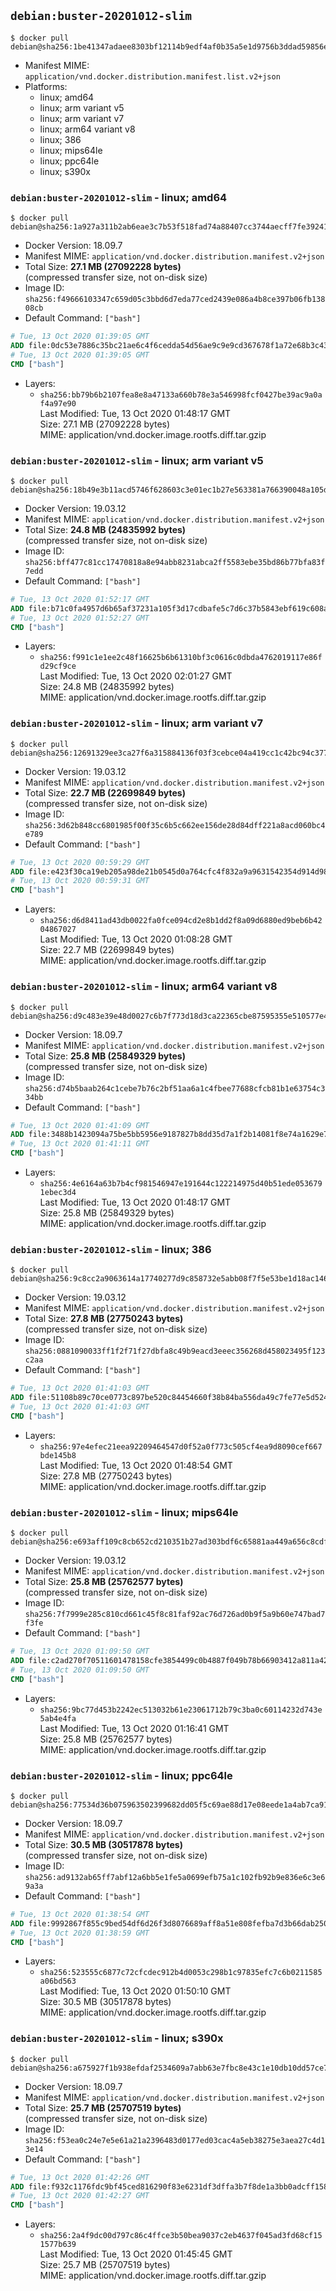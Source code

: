 ## `debian:buster-20201012-slim`

```console
$ docker pull debian@sha256:1be41347adaee8303bf12114b9edf4af0b35a5e1d9756b3ddad59856eaa31ea7
```

-	Manifest MIME: `application/vnd.docker.distribution.manifest.list.v2+json`
-	Platforms:
	-	linux; amd64
	-	linux; arm variant v5
	-	linux; arm variant v7
	-	linux; arm64 variant v8
	-	linux; 386
	-	linux; mips64le
	-	linux; ppc64le
	-	linux; s390x

### `debian:buster-20201012-slim` - linux; amd64

```console
$ docker pull debian@sha256:1a927a311b2ab6eae3c7b53f518fad74a88407cc3744aecff7fe39241fde0376
```

-	Docker Version: 18.09.7
-	Manifest MIME: `application/vnd.docker.distribution.manifest.v2+json`
-	Total Size: **27.1 MB (27092228 bytes)**  
	(compressed transfer size, not on-disk size)
-	Image ID: `sha256:f49666103347c659d05c3bbd6d7eda77ced2439e086a4b8ce397b06fb13808cb`
-	Default Command: `["bash"]`

```dockerfile
# Tue, 13 Oct 2020 01:39:05 GMT
ADD file:0dc53e7886c35bc21ae6c4f6cedda54d56ae9c9e9cd367678f1a72e68b3c43d4 in / 
# Tue, 13 Oct 2020 01:39:05 GMT
CMD ["bash"]
```

-	Layers:
	-	`sha256:bb79b6b2107fea8e8a47133a660b78e3a546998fcf0427be39ac9a0af4a97e90`  
		Last Modified: Tue, 13 Oct 2020 01:48:17 GMT  
		Size: 27.1 MB (27092228 bytes)  
		MIME: application/vnd.docker.image.rootfs.diff.tar.gzip

### `debian:buster-20201012-slim` - linux; arm variant v5

```console
$ docker pull debian@sha256:18b49e3b11acd5746f628603c3e01ec1b27e563381a766390048a105dfba0b6c
```

-	Docker Version: 19.03.12
-	Manifest MIME: `application/vnd.docker.distribution.manifest.v2+json`
-	Total Size: **24.8 MB (24835992 bytes)**  
	(compressed transfer size, not on-disk size)
-	Image ID: `sha256:bff477c81cc17470818a8e94abb8231abca2ff5583ebe35bd86b77bfa83f7edd`
-	Default Command: `["bash"]`

```dockerfile
# Tue, 13 Oct 2020 01:52:17 GMT
ADD file:b71c0fa4957d6b65af37231a105f3d17cdbafe5c7d6c37b5843ebf619c608aaa in / 
# Tue, 13 Oct 2020 01:52:27 GMT
CMD ["bash"]
```

-	Layers:
	-	`sha256:f991c1e1ee2c48f16625b6b61310bf3c0616c0dbda4762019117e86fd29cf9ce`  
		Last Modified: Tue, 13 Oct 2020 02:01:27 GMT  
		Size: 24.8 MB (24835992 bytes)  
		MIME: application/vnd.docker.image.rootfs.diff.tar.gzip

### `debian:buster-20201012-slim` - linux; arm variant v7

```console
$ docker pull debian@sha256:12691329ee3ca27f6a315884136f03f3cebce04a419cc1c42bc94c37761fe3e9
```

-	Docker Version: 19.03.12
-	Manifest MIME: `application/vnd.docker.distribution.manifest.v2+json`
-	Total Size: **22.7 MB (22699849 bytes)**  
	(compressed transfer size, not on-disk size)
-	Image ID: `sha256:3d62b848cc6801985f00f35c6b5c662ee156de28d84dff221a8acd060bc4e789`
-	Default Command: `["bash"]`

```dockerfile
# Tue, 13 Oct 2020 00:59:29 GMT
ADD file:e423f30ca19eb205a98de21b0545d0a764cfc4f832a9a9631542354d914d98d9 in / 
# Tue, 13 Oct 2020 00:59:31 GMT
CMD ["bash"]
```

-	Layers:
	-	`sha256:d6d8411ad43db0022fa0fce094cd2e8b1dd2f8a09d6880ed9beb6b4204867027`  
		Last Modified: Tue, 13 Oct 2020 01:08:28 GMT  
		Size: 22.7 MB (22699849 bytes)  
		MIME: application/vnd.docker.image.rootfs.diff.tar.gzip

### `debian:buster-20201012-slim` - linux; arm64 variant v8

```console
$ docker pull debian@sha256:d9c483e39e48d0027c6b7f773d18d3ca22365cbe87595355e510577e47808bb6
```

-	Docker Version: 18.09.7
-	Manifest MIME: `application/vnd.docker.distribution.manifest.v2+json`
-	Total Size: **25.8 MB (25849329 bytes)**  
	(compressed transfer size, not on-disk size)
-	Image ID: `sha256:d74b5baab264c1cebe7b76c2bf51aa6a1c4fbee77688cfcb81b1e63754c334bb`
-	Default Command: `["bash"]`

```dockerfile
# Tue, 13 Oct 2020 01:41:09 GMT
ADD file:3488b1423094a75be5bb5956e9187827b8dd35d7a1f2b14081f8e74a1629e7d0 in / 
# Tue, 13 Oct 2020 01:41:11 GMT
CMD ["bash"]
```

-	Layers:
	-	`sha256:4e6164a63b7b4cf981546947e191644c122214975d40b51ede0536791ebec3d4`  
		Last Modified: Tue, 13 Oct 2020 01:48:17 GMT  
		Size: 25.8 MB (25849329 bytes)  
		MIME: application/vnd.docker.image.rootfs.diff.tar.gzip

### `debian:buster-20201012-slim` - linux; 386

```console
$ docker pull debian@sha256:9c8cc2a9063614a17740277d9c858732e5abb08f7f5e53be1d18ac14679194e5
```

-	Docker Version: 19.03.12
-	Manifest MIME: `application/vnd.docker.distribution.manifest.v2+json`
-	Total Size: **27.8 MB (27750243 bytes)**  
	(compressed transfer size, not on-disk size)
-	Image ID: `sha256:0881090033ff1f2f71f27dbfa8c49b9eacd3eeec356268d458023495f123c2aa`
-	Default Command: `["bash"]`

```dockerfile
# Tue, 13 Oct 2020 01:41:03 GMT
ADD file:51108b89c70ce0773c897be520c84454660f38b84ba556da49c7fe77e5d52416 in / 
# Tue, 13 Oct 2020 01:41:03 GMT
CMD ["bash"]
```

-	Layers:
	-	`sha256:97e4efec21eea92209464547d0f52a0f773c505cf4ea9d8090cef667bde145b8`  
		Last Modified: Tue, 13 Oct 2020 01:48:54 GMT  
		Size: 27.8 MB (27750243 bytes)  
		MIME: application/vnd.docker.image.rootfs.diff.tar.gzip

### `debian:buster-20201012-slim` - linux; mips64le

```console
$ docker pull debian@sha256:e693aff109c8cb652cd210351b27ad303bdf6c65881aa449a656c8cdf6b6c0bf
```

-	Docker Version: 19.03.12
-	Manifest MIME: `application/vnd.docker.distribution.manifest.v2+json`
-	Total Size: **25.8 MB (25762577 bytes)**  
	(compressed transfer size, not on-disk size)
-	Image ID: `sha256:7f7999e285c810cd661c45f8c81faf92ac76d726ad0b9f5a9b60e747bad7f3fe`
-	Default Command: `["bash"]`

```dockerfile
# Tue, 13 Oct 2020 01:09:50 GMT
ADD file:c2ad270f70511601478158cfe3854499c0b4887f049b78b66903412a811a428a in / 
# Tue, 13 Oct 2020 01:09:50 GMT
CMD ["bash"]
```

-	Layers:
	-	`sha256:9bc77d453b2242ec513032b61e23061712b79c3ba0c60114232d743e5ab4e4fa`  
		Last Modified: Tue, 13 Oct 2020 01:16:41 GMT  
		Size: 25.8 MB (25762577 bytes)  
		MIME: application/vnd.docker.image.rootfs.diff.tar.gzip

### `debian:buster-20201012-slim` - linux; ppc64le

```console
$ docker pull debian@sha256:77534d36b075963502399682dd05f5c69ae88d17e08eede1a4ab7ca911317468
```

-	Docker Version: 18.09.7
-	Manifest MIME: `application/vnd.docker.distribution.manifest.v2+json`
-	Total Size: **30.5 MB (30517878 bytes)**  
	(compressed transfer size, not on-disk size)
-	Image ID: `sha256:ad9132ab65ff7abf12a6bb5e1fe5a0699efb75a1c102fb92b9e836e6c3e69a3a`
-	Default Command: `["bash"]`

```dockerfile
# Tue, 13 Oct 2020 01:38:54 GMT
ADD file:9992867f855c9bed54df6d26f3d8076689aff8a51e808fefba7d3b66dab250e5 in / 
# Tue, 13 Oct 2020 01:38:59 GMT
CMD ["bash"]
```

-	Layers:
	-	`sha256:523555c6877c72cfcdec912b4d0053c298b1c97835efc7c6b0211585a06bd563`  
		Last Modified: Tue, 13 Oct 2020 01:50:10 GMT  
		Size: 30.5 MB (30517878 bytes)  
		MIME: application/vnd.docker.image.rootfs.diff.tar.gzip

### `debian:buster-20201012-slim` - linux; s390x

```console
$ docker pull debian@sha256:a675927f1b938efdaf2534609a7abb63e7fbc8e43c1e10db10dd57ce75ca42d1
```

-	Docker Version: 18.09.7
-	Manifest MIME: `application/vnd.docker.distribution.manifest.v2+json`
-	Total Size: **25.7 MB (25707519 bytes)**  
	(compressed transfer size, not on-disk size)
-	Image ID: `sha256:f53ea0c24e7e5e61a21a2396483d0177ed03cac4a5eb38275e3aea27c4d13e14`
-	Default Command: `["bash"]`

```dockerfile
# Tue, 13 Oct 2020 01:42:26 GMT
ADD file:f932c1176fdc9bf45ced816290f83e6231df3dffa3b7f8de1a3bb0adcff1588b in / 
# Tue, 13 Oct 2020 01:42:27 GMT
CMD ["bash"]
```

-	Layers:
	-	`sha256:2a4f9dc00d797c86c4ffce3b50bea9037c2eb4637f045ad3fd68cf151577b639`  
		Last Modified: Tue, 13 Oct 2020 01:45:45 GMT  
		Size: 25.7 MB (25707519 bytes)  
		MIME: application/vnd.docker.image.rootfs.diff.tar.gzip
